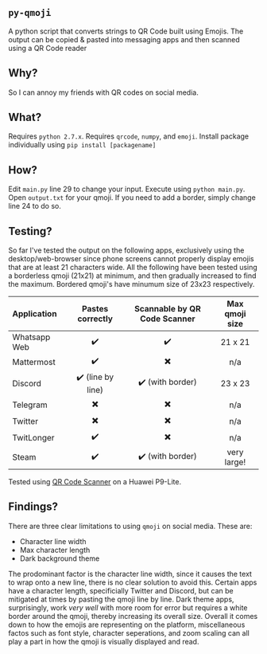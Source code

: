 ## `py-qmoji`
A python script that converts strings to QR Code built using Emojis. The output can be copied & pasted into messaging apps and then scanned using a QR Code reader

## Why? 
So I can annoy my friends with QR codes on social media.

## What?
Requires `python 2.7.x`.
Requires `qrcode`, `numpy`, and `emoji`.
Install package individually using `pip install [packagename]`

## How?
Edit `main.py` line 29 to change your input. Execute using `python main.py`. Open `output.txt` for your qmoji. If you need to add a border, simply change line 24 to do so.

## Testing?
So far I've tested the output on the following apps, exclusively using the desktop/web-browser since phone screens cannot properly display emojis that are at least 21 characters wide. All the following have been tested using a borderless qmoji (21x21) at minimum, and then gradually increased to find the maximum. Bordered qmoji's have minumum size of 23x23 respectively.

| Application   | Pastes correctly | Scannable by QR Code Scanner | Max qmoji size  |
| :--           | :---:            | :---:                        | :---:           |
| Whatsapp Web  | ✔️               | ✔️                          | 21 x 21        |
| Mattermost    | ✔️               | ✖️                          | n/a            |
| Discord       | ✔️ (line by line)| ✔️ (with border)            | 23 x 23        |
| Telegram      | ✖️               | ✖️                          | n/a            |
| Twitter       | ✖️               | ✖️                          | n/a            |
| TwitLonger    | ✔️               | ✖️                          | n/a            |
| Steam         | ✔️               | ✔️ (with border)            | very large!    |


Tested using [QR Code Scanner](https://play.google.com/store/apps/details?id=tw.mobileapp.qrcode.banner&hl=en) on a Huawei P9-Lite.

## Findings?
There are three clear limitations to using `qmoji` on social media. These are:

* Character line width 
* Max character length
* Dark background theme

The prodominant factor is the character line width, since it causes the text to wrap onto a new line, there is no clear solution to avoid this. Certain apps have a character length, specificially Twitter and Discord, but can be mitigated at times by pasting the qmoji line by line. Dark theme apps, surprisingly, work *very well* with more room for error but requires a white border around the qmoji, thereby increasing its overall size. Overall it comes down to how the emojis are representing on the platform, miscellaneous factos such as font style, character seperations, and zoom scaling can all play a part in how the qmoji is visually displayed and read.

